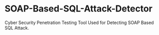 # SOAP-Based-SQL-Attack-Detector
Cyber Security Penetration Testing Tool Used for Detecting SOAP Based SQL Attack.

